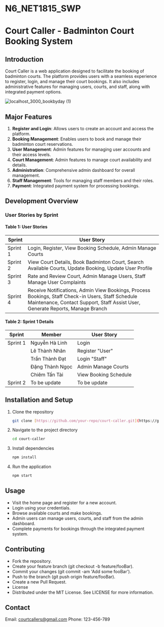 # N6_NET1815_SWP
# Court Caller - Badminton Court Booking System

## Introduction
Court Caller is a web application designed to facilitate the booking of badminton courts. The platform provides users with a seamless experience to register, login, and manage their court bookings. It also includes administrative features for managing users, courts, and staff, along with integrated payment options.


![localhost_3000_bookbyday (1)](https://github.com/LeThanhNhan91/N6_NET1815_SWP/assets/156390069/fd0ce1cc-36c9-49aa-bdc4-d4bb7c80a592)

## Major Features
1. **Register and Login**: Allows users to create an account and access the platform.
2. **Booking Management**: Enables users to book and manage their badminton court reservations.
3. **User Management**: Admin features for managing user accounts and their access levels.
4. **Court Management**: Admin features to manage court availability and details.
5. **Administration**: Comprehensive admin dashboard for overall management.
6. **Staff Management**: Tools for managing staff members and their roles.
7. **Payment**: Integrated payment system for processing bookings.

## Development Overview

### User Stories by Sprint
#### Table 1: User Stories
| Sprint   | User Story                                |
|----------|-------------------------------------------|
| Sprint 1 | Login, Register, View Booking Schedule, Admin Manage Courts|
| Sprint 2 | View Court Details, Book Badminton Court, Search Available Courts, Update Booking, Update User Profile|
| Sprint 3 |  Rate and Review Court, Admin Manage Users, Staff Manage User Complaints|
| Sprint 4 | Receive Notifications, Admin View Bookings, Process Bookings, Staff Check-in Users, Staff Schedule Maintenance, Contact Support, Staff Assist User, Generate Reports, Manage Branch |


#### Table 2: Sprint 1 Details
| Sprint   | Member           | User Story             |
|----------|------------------|------------------------|
| Sprint 1 | Nguyễn Hà Linh  | Login      |
|          | Lê Thành Nhân   | Register "User" |
|          | Trần Thành Đạt   | Login "Staff" |
|          | Đặng Thành Ngọc   | Admin Manage Courts |
|          | Chiêm Tấn Tài   | View Booking Schedule |
| Sprint 2 | To be update |  To be update |

## Installation and Setup
1. Clone the repository
   ```sh
   git clone [https://github.com/your-repo/court-caller.git](https://github.com/LeThanhNhan91/N6_NET1815_SWP.git](https://github.com/LeThanhNhan91/N6_NET1815_SWP.git)

2. Navigate to the project directory
   ```sh
   cd court-caller

3. Install dependencies
   ```sh
   npm install

4. Run the application
   ```sh
   npm start

## Usage
- Visit the home page and register for a new account.
- Login using your credentials.
- Browse available courts and make bookings.
- Admin users can manage users, courts, and staff from the admin dashboard.
- Complete payments for bookings through the integrated payment system.

## Contributing
- Fork the repository.
- Create your feature branch (git checkout -b feature/fooBar).
- Commit your changes (git commit -am 'Add some fooBar').
- Push to the branch (git push origin feature/fooBar).
- Create a new Pull Request.
- License
- Distributed under the MIT License. See LICENSE for more information.

## Contact
Email: courtcallers@gmail.com
Phone: 123-456-789
